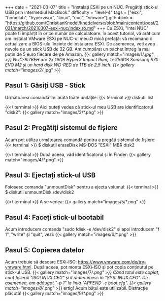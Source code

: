 +++
date = "2021-03-07"
title = "Instalați ESXi pe un NUC. Pregătiți stick-ul USB prin intermediul MacBook."
difficulty = "level-4"
tags = ["esxi", "homelab", "hypervisor", "linux", "nuc", "vmware"]
githublink = "https://github.com/ChristianKnedel/knedelverse/blob/main/content/post/2021/march/20210307-esxi-nuc/index.ro.md"
+++
Cu ESXi, "intel NUC" poate fi împărțit în orice număr de calculatoare. În acest tutorial, vă arăt cum am instalat VMware ESXi pe NUC-ul meu.O mică prefață: vă recomand o actualizare a BIOS-ului înainte de instalarea ESXi. De asemenea, veți avea nevoie de un stick USB de 32 GB. Am cumpărat un pachet întreg la mai puțin de 5 euro fiecare de pe Amazon.
{{< gallery match="images/1/*.jpg" >}}
NUC-8I7BEH are 2x 16GB HyperX Impact Ram, 1x 256GB Samsung 970 EVO M2 și un hard disk WD-RED de 1TB de 2,5 inch.
{{< gallery match="images/2/*.jpg" >}}

## Pasul 1: Găsiți USB - Stick
Următoarea comandă îmi arată toate unitățile:
{{< terminal >}}
diskutil list

{{</ terminal >}}
Aici puteți vedea că stick-ul meu USB are identificatorul "disk2":
{{< gallery match="images/3/*.png" >}}

## Pasul 2: Pregătiți sistemul de fișiere
Acum pot utiliza următoarea comandă pentru a pregăti sistemul de fișiere:
{{< terminal >}}
$ diskutil eraseDisk MS-DOS "ESXI" MBR disk2

{{</ terminal >}}
După aceea, văd identificatorul și în Finder:
{{< gallery match="images/4/*.png" >}}

## Pasul 3: Ejectați stick-ul USB
Folosesc comanda "unmountDisk" pentru a ejecta volumul:
{{< terminal >}}
$ diskutil unmountDisk /dev/disk2

{{</ terminal >}}
A se vedea:
{{< gallery match="images/5/*.png" >}}

## Pasul 4: Faceți stick-ul bootabil
Acum introducem comanda "sudo fdisk -e /dev/disk2" și apoi introducem "f 1", "write" și "quit", vezi:
{{< gallery match="images/6/*.png" >}}

## Pasul 5: Copierea datelor
Acum trebuie să descarc ESXi-ISO: https://www.vmware.com/de/try-vmware.html. După aceea, pot monta ESXi-ISO și pot copia conținutul pe stick-ul USB.
{{< gallery match="images/7/*.png" >}}
Când totul este copiat, caut fișierul "ISOLINUX.CFG" și îl redenumesc în "SYSLINUX.CFG". De asemenea, am adăugat "-p 1" la linia "APPEND -c boot.cfg".
{{< gallery match="images/8/*.png" >}}
ertig! Acum bățul este utilizabil. Distracție plăcută!
{{< gallery match="images/9/*.png" >}}